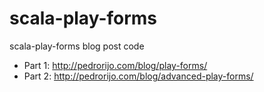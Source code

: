 # scala-play-forms
scala-play-forms blog post code

* Part 1: http://pedrorijo.com/blog/play-forms/
* Part 2: http://pedrorijo.com/blog/advanced-play-forms/ 
